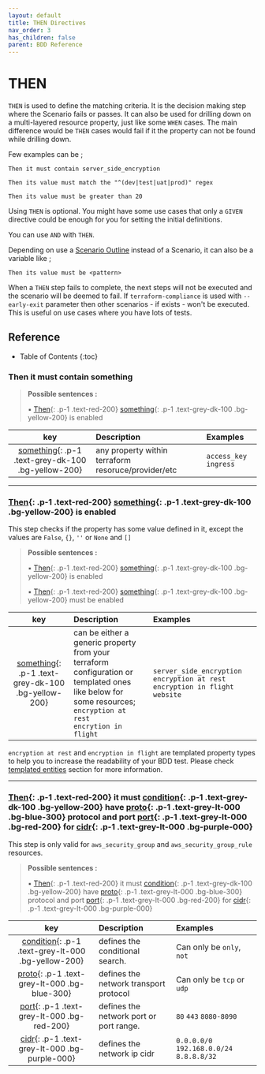 ```yaml
---
layout: default
title: THEN Directives
nav_order: 3
has_children: false
parent: BDD Reference
---
```


# THEN

`THEN` is used to define the matching criteria. It is the decision making step where the 
Scenario fails or passes. It can also be used for drilling down on a multi-layered resource
property, just like some `WHEN` cases. The main difference would be `THEN` cases would fail
if it the property can not be found while drilling down.

Few examples can be ;

```gherkin
Then it must contain server_side_encryption
```

```gherkin
Then its value must match the "^(dev|test|uat|prod)" regex
```

```gherkin
Then its value must be greater than 20
```

Using `THEN` is optional. You might have some use cases that only a `GIVEN` directive 
could be enough for you for setting the initial definitions.

You can use `AND` with `THEN`.

Depending on use a [Scenario Outline](/pages/bdd-references#Scenario) instead of a Scenario, it can also 
be a variable like ;

```gherkin
Then its value must be <pattern>
```

When a `THEN` step fails to complete, the next steps will not be executed and the scenario
will be deemed to fail. If `terraform-compliance` is used with `--early-exit` parameter then
other scenarios - if exists - won't be executed. This is useful on use cases where you have
lots of tests. 

## Reference
* Table of Contents
{:toc}

### Then it must contain something
> __Possible sentences :__
>
> ▪
[Then](#){: .p-1 .text-red-200} 
[something](#){: .p-1 .text-grey-dk-100 .bg-yellow-200} 
is enabled
>
| key | Description | Examples |
|:---:|:----------|:-|
| [something](#){: .p-1 .text-grey-dk-100 .bg-yellow-200} | any property within terraform resoruce/provider/etc | `access_key` `ingress` |
 
------------------------
### [Then](#){: .p-1 .text-red-200} [something](#){: .p-1 .text-grey-dk-100 .bg-yellow-200}  is enabled
This step checks if the property has some value defined in it, except the values are `False`, `{}`, `''` or `None` and `[]`

> __Possible sentences :__
>
> ▪
[Then](#){: .p-1 .text-red-200} 
[something](#){: .p-1 .text-grey-dk-100 .bg-yellow-200} 
is enabled
>
> ▪
[Then](#){: .p-1 .text-red-200} 
[something](#){: .p-1 .text-grey-dk-100 .bg-yellow-200} 
must be enabled 
>
| key | Description | Examples |
|:---:|:----------|:-|
| [something](#){: .p-1 .text-grey-dk-100 .bg-yellow-200} | can be either a generic property from your terraform configuration or templated ones like below for some resources;<br> `encryption at rest`<br> `encrytion in flight` | `server_side_encryption` `encryption at rest` `encryption in flight` `website` |


`encryption at rest` and `encryption in flight` are templated property types to help you to increase
the readability of your BDD test. Please check [templated entities](/pages/bdd-references/templated_entities) 
section for more information.

------------------------
### [Then](#){: .p-1 .text-red-200}  it must [condition](#){: .p-1 .text-grey-dk-100 .bg-yellow-200} have [proto](#){: .p-1 .text-grey-lt-000 .bg-blue-300} protocol and port [port](#){: .p-1 .text-grey-lt-000 .bg-red-200} for [cidr](#){: .p-1 .text-grey-lt-000 .bg-purple-000}
This step is only valid for `aws_security_group` and `aws_security_group_rule` resources. 

> __Possible sentences :__
>
> ▪
[Then](#){: .p-1 .text-red-200} 
it must 
[condition](#){: .p-1 .text-grey-dk-100 .bg-yellow-200} 
have 
[proto](#){: .p-1 .text-grey-lt-000 .bg-blue-300} 
protocol and port 
[port](#){: .p-1 .text-grey-lt-000 .bg-red-200} 
for 
[cidr](#){: .p-1 .text-grey-lt-000 .bg-purple-000}
>
| key | Description | Examples |
|:---:|:----------|:-|
| [condition](#){: .p-1 .text-grey-lt-000 .bg-yellow-200} | defines the conditional search. | Can only be `only`, `not` |
| [proto](#){: .p-1 .text-grey-lt-000 .bg-blue-300} | defines the network transport protocol | Can only be `tcp` or `udp` |
| [port](#){: .p-1 .text-grey-lt-000 .bg-red-200}  | defines the network port or port range. | `80` `443` `8080-8090` |
| [cidr](#){: .p-1 .text-grey-lt-000 .bg-purple-000} | defines the network ip cidr | `0.0.0.0/0` `192.168.0.0/24` `8.8.8.8/32` |
